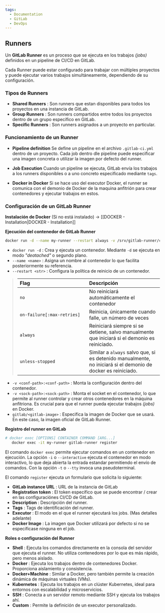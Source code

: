 ```yaml
---
tags:
  - Documentation
  - GitLab
  - DevOps
---
```

## Runners

Un **GitLab Runner** es un proceso que se ejecuta en los trabajos _(jobs)_ definidos en un pipeline de CI/CD en GitLab.

Cada Runner puede estar configurado para trabajar con múltiples proyectos y puede ejecutar varios trabajos simultáneamente, dependiendo de su configuración.

### Tipos de Runners

- **Shared Runners** : Son runners que estan disponibles para todos los proyectos en una instancia de GitLab.
- **Group Runners** : Son runners compartidos entre todos los proyectos dentro de un grupo específico en GitLab.
- **Specific Runners** : Son runners asignados a un proyecto en particular.

### Funcionamiento de un Runner

- **Pipeline definition**
	   Se define un pipeline en el archivo `.gitlab-ci.yml` dentro de un proyecto. Cada job dentro dle pipeline puede especificar una imagen concreta o utilizar la imagen por defecto del runner.
	   
- **Job Execution**
	   Cuando un pipeline se ejecuta, GitLab envía los trabajos a los runners disponibles o a uno concreto especificado mediante `tags`.
	   
- **Docker in Docker**
	   Si se hace uso del executor Docker, el runner se comunica con el demonio de Docker de la maquina anfitrión para crear contenedores y ejecutar trabajos en estos.

### Configuración de un GitLab Runner

**Instalación de Docker** (Si no está instalado) -> [[DOCKER - Installation|DOCKER - Installation]]

**Ejecución del contenedor de GitLab Runner**
```bash
docker run -d --name my-runner --restart always -v /srv/gitlab-runner/config:/etc/gitlab-runner -v /var/run/docker.sock:/var/run/docker.sock gitlab/gitlab-runner-latest
```

   - `docker run -d` : Crea y ejecuta un contenedor. 
     Mediante `-d` se ejecuta en modo _"deatached"_ o segundo plano.
   - `--name <name>` : Asigna un nombre al contenedor lo que facilita posteriormente su referencia.
   - `--restart <str>` : Configura la política de reinicio de un contenedor.

>|<div style="width:210px">Flag</div>|Descripción|
>|:-----|:-----|
>|`no`|No reiniciará automáticamente el contenedor|
>|`on-failure[:max-retries]`|Reinicia, únicamente cuando falle, un número de veces |
>|`always`|Reiniciará siempre si se detiene, salvo manualmente que iniciará si el demonio es reiniciado.|
>|`unless-stopped`|Similar a `always` salvo que, si es detenido manualmente, no iniciará si el demonio de docker es reiniciado.|
   
   - `-v <conf-path>:<conf-path>` : Monta la configuración dentro del contenedor.
   - `-v <sock-path>:<sock-path>` : Monta el socket en el contenedor, lo que permite al runner controlar y crear otros contenedores en la máquina anfitriona. Es crucial para que el runner pueda ejecutar trabajos _(jobs)_ en Docker.
   - `gitlab/<gitlab-image>` : Especifica la imagen de Docker que se usará. En este caso, la imagen oficial de GitLab Runner.

**Registro del runner en GitLab**
```bash
# docker exec [OPTIONS] CONTAINER COMMAND [ARG...]
   docker exec -it my-runner gitlab-runner register
```

El comando `docker exec` permite ejecutar comandos en un contenedor en ejecución.
La opción `-i` o `--interactive` ejecuta el contenedor en modo interactivo, lo que deja abierta la entrada estandar permitiendo el envío de comandos. 
Con la opción `-t` o `--tty` invoca una pseudoterminal.

El comando `register` ejecuta un formulario que solicita lo siguiente:

- **GitLab instance URL** : URL de la instancia de GitLab
- **Registration token** : El token específico que se puede encontrar / crear en las configuraciónes CI/CD de GitLab.
- **Description** : Descripción del runner.
- **Tags** : Tags de identificación del runner.
- **Executor** : El modo en el que el runner ejecutará los jobs. (Mas detalles adelante)
- **Docker Image** : La imagen que Docker utilizará por defecto si no se especificase ninguna en el job.

**Roles o configuración del Runner**

- **Shell** : Ejecuta los comandos directamente en la consola del servidor que ejecuta el runner. No utiliza contenedores por lo que es más rápido, pero menos aislado.
- **Docker** : Ejecuta los trabajos dentro de contenedores Docker. Proporciona aislamiento y consistencia.
- **Docker+Machine** : Similar a Docker, pero también permite la creación dinámica de máquinas virtuales (VMs).
- **Kubernetes** : Ejecuta los trabajos en un clúster Kubernetes, ideal para entornos con escalabilidad y microservicios.
- **SSH** : Conecta a un servidor remoto mediante SSH y ejecuta los trabajos ahí.
- **Custom** : Permite la definición de un executor personalizado.
